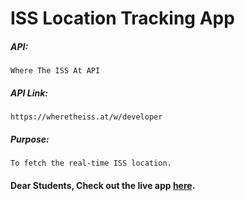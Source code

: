 # ISS Location Tracking App

##### API:
    Where The ISS At API

##### API Link:
    https://wheretheiss.at/w/developer

##### Purpose:
    To fetch the real-time ISS location.

#### Dear Students, Check out the live app [here]().